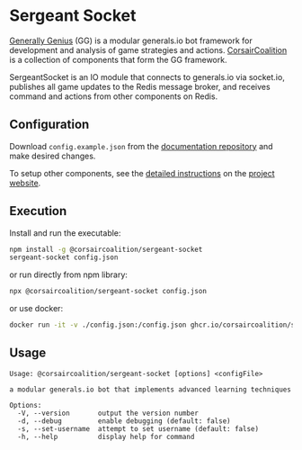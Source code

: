 # Sergeant Socket

[Generally Genius](https://corsaircoalition.github.io/) (GG) is a modular generals.io bot framework for development and analysis of game strategies and actions. [CorsairCoalition](https://corsaircoalition.github.io/) is a collection of components that form the GG framework.

SergeantSocket is an IO module that connects to generals.io via socket.io, publishes all game updates to the Redis message broker, and receives command and actions from other components on Redis.

## Configuration

Download `config.example.json` from the [documentation repository](https://github.com/CorsairCoalition/docs) and make desired changes.

To setup other components, see the [detailed instructions](https://corsaircoalition.github.io/setup/) on the [project website](https://corsaircoalition.github.io/).

## Execution

Install and run the executable:

```sh
npm install -g @corsaircoalition/sergeant-socket
sergeant-socket config.json
```

or run directly from npm library:

```sh
npx @corsaircoalition/sergeant-socket config.json
```

or use docker:

```sh
docker run -it -v ./config.json:/config.json ghcr.io/corsaircoalition/sergeantsocket:latest
```

## Usage

```
Usage: @corsaircoalition/sergeant-socket [options] <configFile>

a modular generals.io bot that implements advanced learning techniques

Options:
  -V, --version       output the version number
  -d, --debug         enable debugging (default: false)
  -s, --set-username  attempt to set username (default: false)
  -h, --help          display help for command
```
